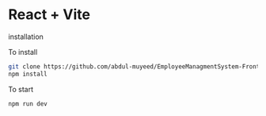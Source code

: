 # React + Vite

installation

To install
```bash
git clone https://github.com/abdul-muyeed/EmployeeManagmentSystem-Frontend.git
npm install
````
To start
```bash
npm run dev
````

